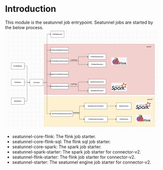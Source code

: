 # Introduction

This module is the seatunnel job entrypoint. Seatunnel jobs are started by the below process.
![seatunnel-workflow.svg](../docs/en/images/seatunnel_starter.png)

- seatunnel-core-flink: The flink job starter.
- seatunnel-core-flink-sql: The flink sql job starter.
- seatunnel-core-spark: The spark job starter.
- seatunnel-spark-starter: The spark job starter for connector-v2.
- seatunnel-flink-starter: The flink job starter for connector-v2.
- seatunnel-starter: The seatunnel engine job starter for connector-v2.